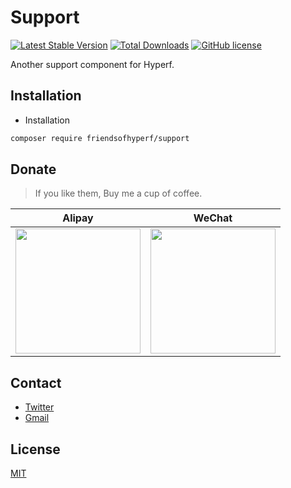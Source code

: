 # Support

[![Latest Stable Version](https://poser.pugx.org/friendsofhyperf/support/version.png)](https://packagist.org/packages/friendsofhyperf/support)
[![Total Downloads](https://poser.pugx.org/friendsofhyperf/support/d/total.png)](https://packagist.org/packages/friendsofhyperf/support)
[![GitHub license](https://img.shields.io/github/license/friendsofhyperf/support)](https://github.com/friendsofhyperf/support)

Another support component for Hyperf.

## Installation

- Installation

```bash
composer require friendsofhyperf/support
```

## Donate

> If you like them, Buy me a cup of coffee.

| Alipay | WeChat |
|  ----  |  ----  |
| <img src="https://hdj.me/images/alipay-min.jpg" width="200" height="200" />  | <img src="https://hdj.me/images/wechat-pay-min.jpg" width="200" height="200" /> |

## Contact

- [Twitter](https://twitter.com/huangdijia)
- [Gmail](mailto:huangdijia@gmail.com)

## License

[MIT](LICENSE)
